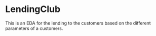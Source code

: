 # LendingClub
This is an EDA for the lending to the customers based on the different parameters of a customers.
